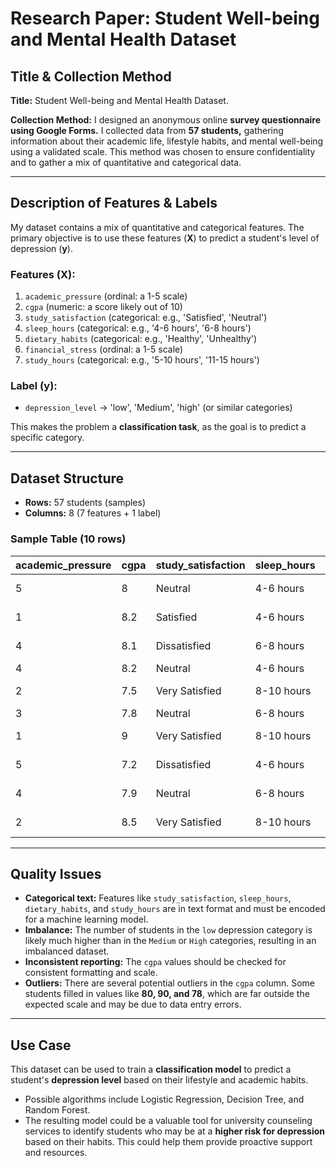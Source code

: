 # Research Paper: Student Well-being and Mental Health Dataset

## Title & Collection Method

**Title:** Student Well-being and Mental Health Dataset.

**Collection Method:** I designed an anonymous online **survey questionnaire using Google Forms.** I collected data from **57 students,** gathering information about their academic life, lifestyle habits, and mental well-being using a validated scale. This method was chosen to ensure confidentiality and to gather a mix of quantitative and categorical data.

---

## Description of Features & Labels

My dataset contains a mix of quantitative and categorical features. The primary objective is to use these features (**X**) to predict a student's level of depression (**y**).

### Features (X):

1.  `academic_pressure` (ordinal: a 1-5 scale)
2.  `cgpa` (numeric: a score likely out of 10)
3.  `study_satisfaction` (categorical: e.g., 'Satisfied', 'Neutral')
4.  `sleep_hours` (categorical: e.g., '4-6 hours', '6-8 hours')
5.  `dietary_habits` (categorical: e.g., 'Healthy', 'Unhealthy')
6.  `financial_stress` (ordinal: a 1-5 scale)
7.  `study_hours` (categorical: e.g., '5-10 hours', '11-15 hours')

### Label (y):

* `depression_level` → 'low', 'Medium', 'high' (or similar categories)

This makes the problem a **classification task**, as the goal is to predict a specific category.

---

## Dataset Structure

* **Rows:** 57 students (samples)
* **Columns:** 8 (7 features + 1 label)

### Sample Table (10 rows)

| academic_pressure | cgpa | study_satisfaction | sleep_hours | dietary_habits | financial_stress | study_hours | depression_level |
|---|---|---|---|---|---|---|---|
| 5 | 8 | Neutral | 4-6 hours | Healthy | 5 | Less than 5 hours | Medium |
| 1 | 8.2 | Satisfied | 4-6 hours | Healthy | 2 | More than 20 hours | low |
| 4 | 8.1 | Dissatisfied | 6-8 hours | Mixed | 2 | Less than 5 hours | low |
| 4 | 8.2 | Neutral | 4-6 hours | Healthy | 3 | 5-10 hours | low |
| 2 | 7.5 | Very Satisfied | 8-10 hours | Healthy | 1 | 11-15 hours | Medium |
| 3 | 7.8 | Neutral | 6-8 hours | Mixed | 2 | 5-10 hours | low |
| 1 | 9 | Very Satisfied | 8-10 hours | Healthy | 1 | 16-20 hours | low |
| 5 | 7.2 | Dissatisfied | 4-6 hours | Unhealthy | 4 | Less than 5 hours | Medium |
| 4 | 7.9 | Neutral | 6-8 hours | Mixed | 3 | 11-15 hours | low |
| 2 | 8.5 | Very Satisfied | 8-10 hours | Healthy | 2 | More than 20 hours | low |

---

## Quality Issues

* **Categorical text:** Features like `study_satisfaction`, `sleep_hours`, `dietary_habits`, and `study_hours` are in text format and must be encoded for a machine learning model.
* **Imbalance:** The number of students in the `low` depression category is likely much higher than in the `Medium` or `High` categories, resulting in an imbalanced dataset.
* **Inconsistent reporting:** The `cgpa` values should be checked for consistent formatting and scale.
* **Outliers:** There are several potential outliers in the `cgpa` column. Some students filled in values like **80, 90, and 78**, which are far outside the expected scale and may be due to data entry errors.

---

## Use Case

This dataset can be used to train a **classification model** to predict a student's **depression level** based on their lifestyle and academic habits. 

* Possible algorithms include Logistic Regression, Decision Tree, and Random Forest.
* The resulting model could be a valuable tool for university counseling services to identify students who may be at a **higher risk for depression** based on their habits. This could help them provide proactive support and resources.